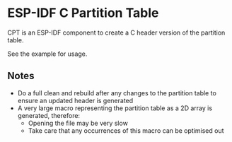 # ESP-IDF C Partition Table

CPT is an ESP-IDF component to create a C header version of the partition table.

See the example for usage.

## Notes
* Do a full clean and rebuild after any changes to the partition table to ensure an updated header is generated
* A very large macro representing the partition table as a 2D array is generated, therefore:
    - Opening the file may be very slow
    - Take care that any occurrences of this macro can be optimised out
